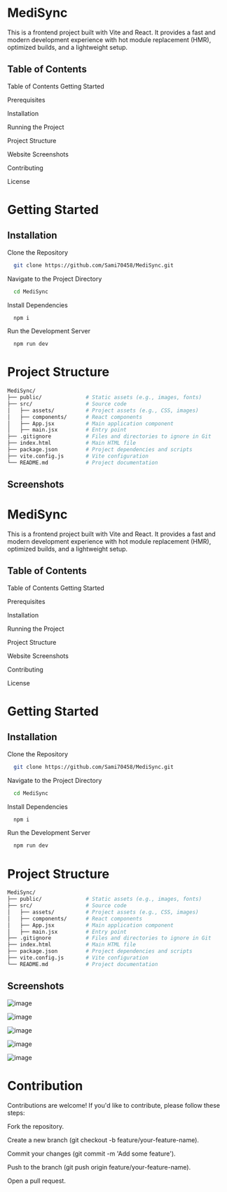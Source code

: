 
# MediSync

This is a frontend project built with Vite and React. It provides a fast and modern development experience with hot module replacement (HMR), optimized builds, and a lightweight setup.



## Table of Contents
Table of Contents
Getting Started

Prerequisites

Installation

Running the Project

Project Structure

Website Screenshots

Contributing

License

# Getting Started
 ## Installation
 

Clone the Repository

```bash
  git clone https://github.com/Sami70458/MediSync.git

```
Navigate to the Project Directory
```bash
  cd MediSync
```
Install Dependencies
```bash
  npm i
```
Run the Development Server
```bash
  npm run dev
``` 
# Project Structure
   ```bash
  MediSync/
├── public/              # Static assets (e.g., images, fonts)
├── src/                 # Source code
│   ├── assets/          # Project assets (e.g., CSS, images)
│   ├── components/      # React components
│   ├── App.jsx          # Main application component
│   ├── main.jsx         # Entry point
├── .gitignore           # Files and directories to ignore in Git
├── index.html           # Main HTML file
├── package.json         # Project dependencies and scripts
├── vite.config.js       # Vite configuration
└── README.md            # Project documentation
```

## Screenshots

# MediSync

This is a frontend project built with Vite and React. It provides a fast and modern development experience with hot module replacement (HMR), optimized builds, and a lightweight setup.



## Table of Contents
Table of Contents
Getting Started

Prerequisites

Installation

Running the Project

Project Structure

Website Screenshots

Contributing

License

# Getting Started
 ## Installation
 

Clone the Repository

```bash
  git clone https://github.com/Sami70458/MediSync.git

```
Navigate to the Project Directory
```bash
  cd MediSync
```
Install Dependencies
```bash
  npm i
```
Run the Development Server
```bash
  npm run dev
``` 
# Project Structure
   ```bash
  MediSync/
├── public/              # Static assets (e.g., images, fonts)
├── src/                 # Source code
│   ├── assets/          # Project assets (e.g., CSS, images)
│   ├── components/      # React components
│   ├── App.jsx          # Main application component
│   ├── main.jsx         # Entry point
├── .gitignore           # Files and directories to ignore in Git
├── index.html           # Main HTML file
├── package.json         # Project dependencies and scripts
├── vite.config.js       # Vite configuration
└── README.md            # Project documentation
```

## Screenshots
![image](https://github.com/user-attachments/assets/89436f85-8299-4705-83ff-8a1ea6589f90)

![image](https://github.com/user-attachments/assets/a00dfa1e-30f4-47a6-a118-3e8b14ac639e)

![image](https://github.com/user-attachments/assets/e4c6a4f0-ce0c-47bf-af01-8aa5fe090a97)

![image](https://github.com/user-attachments/assets/b0d3f244-ac33-4fed-af4e-053556e719fd)

![image](https://github.com/user-attachments/assets/3fe7ff6a-d247-40ac-b85e-1ff31547e828)

# Contribution

Contributions are welcome! If you'd like to contribute, please follow these steps:

Fork the repository.

Create a new branch (git checkout -b feature/your-feature-name).

Commit your changes (git commit -m 'Add some feature').

Push to the branch (git push origin feature/your-feature-name).

Open a pull request.









